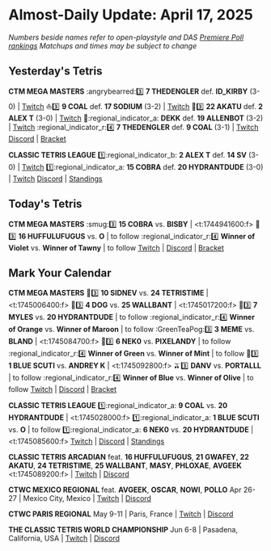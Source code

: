 # Almost-Daily Update: April 17, 2025
*Numbers beside names refer to open-playstyle and DAS [Premiere Poll rankings](https://premierepoll.wordpress.com/)*
*Matchups and times may be subject to change*

## Yesterday's Tetris
**CTM MEGA MASTERS**
:angrybearred::three:  **7 THEDENGLER** def. **ID_KIRBY** (3-0)  |  [Twitch](https://www.twitch.tv/videos/2434929287?t=00h31m10s)
:sailboat::three:  **9 COAL** def. **17 SODIUM** (3-2)  |  [Twitch](https://www.twitch.tv/videos/2434929287?t=01h11m30s)
:hotdog::three:  **22 AKATU** def. **2 ALEX T** (3-0)  |  [Twitch](https://www.twitch.tv/videos/2435296009?t=00h38m21s)
:pink_heart::regional_indicator_a:  **DEKK** def. **19 ALLENBOT** (3-2)  |  [Twitch](https://www.twitch.tv/videos/2435296009?t=01h20m47s)
:regional_indicator_r::four:  **7 THEDENGLER** def. **9 COAL** (3-1)  |  [Twitch](https://www.twitch.tv/videos/2435296009?t=02h23m47s)
[Discord](https://go.ctm.gg/discord)  |  [Bracket](https://go.ctm.gg/event/ctm-april-2025/masters-event/)

**CLASSIC TETRIS LEAGUE**
:one::regional_indicator_b:  **2 ALEX T** def. **14 SV** (3-0)  |  [Twitch](https://www.twitch.tv/videos/2434861808?t=00h07m41s)
:one::regional_indicator_a:  **15 COBRA** def. **20 HYDRANTDUDE** (3-0)  |  [Twitch](https://www.twitch.tv/videos/2434861808?t=00h53m13s)
[Discord](https://tinyurl.com/classictetrisleague)  |  [Standings](https://ctlscoreboard.herokuapp.com)

## Today's Tetris
**CTM MEGA MASTERS**
:smug::three:  **15 COBRA** vs. **BISBY**  |  <t:1744941600:f>
:purple_heart::three:  **16 HUFFULUFUGUS** vs. **O**  |  to follow
:regional_indicator_r::four:  **Winner of Violet** vs. **Winner of Tawny**  |  to follow
[Twitch](https://twitch.tv/monthlytetris)  |  [Discord](https://go.ctm.gg/discord)  |  [Bracket](https://go.ctm.gg/event/ctm-april-2025/masters-event/)

## Mark Your Calendar
**CTM MEGA MASTERS**
:hyacinth::three:  **10 SIDNEV** vs. **24 TETRISTIME**  |  <t:1745006400:f>
:tangerine::three:  **4 DOG** vs. **25 WALLBANT**  |  <t:1745017200:f>
:wine_glass::three:  **7 MYLES** vs. **20 HYDRANTDUDE**  |  to follow
:regional_indicator_r::four:  **Winner of Orange** vs. **Winner of Maroon**  |  to follow
:GreenTeaPog::three:  **3 MEME** vs. **BLAND**  |  <t:1745084700:f>
:candy::three:  **6 NEK0** vs. **PIXELANDY**  |  to follow
:regional_indicator_r::four:  **Winner of Green** vs. **Winner of Mint**  |  to follow
:blue_car::three:  **1 BLUE SCUTI** vs. **ANDREY K**  |  <t:1745092800:f>
:olive::three:  **DANV** vs. **PORTALLL**  |  to follow
:regional_indicator_r::four:  **Winner of Blue** vs. **Winner of Olive**  |  to follow
[Twitch](https://twitch.tv/monthlytetris)  |  [Discord](https://go.ctm.gg/discord)  |  [Bracket](https://go.ctm.gg/event/ctm-april-2025/masters-event/)

**CLASSIC TETRIS LEAGUE**
:one::regional_indicator_a:  **9 COAL** vs. **20 HYDRANTDUDE**  |  <t:1745028000:f>
:one::regional_indicator_a:  **1 BLUE SCUTI** vs. **O**  |  to follow
:one::regional_indicator_a:  **6 NEK0** vs. **20 HYDRANTDUDE**  |  <t:1745085600:f>
[Twitch](https://twitch.tv/classictetrisleague)  |  [Discord](https://tinyurl.com/classictetrisleague)  |  [Standings](https://ctlscoreboard.herokuapp.com)

**CLASSIC TETRIS ARCADIAN**
feat. **16 HUFFULUFUGUS**, **21 GWAFEY**, **22 AKATU**, **24 TETRISTIME**,
**25 WALLBANT**, **MASY**, **PHLOXAE**, **AVGEEK**
<t:1745089200:f>  |  [Twitch](https://twitch.tv/TetrisWars)  |  [Discord](https://discord.gg/wNFYzj4cdg)

**CTWC MEXICO REGIONAL**
feat. **AVGEEK**, **OSCAR**, **NOWI**, **POLLO**
Apr 26-27  |  Mexico City, Mexico  |  [Twitch](https://www.twitch.tv/classictetris)  |  [Discord](https://tinyurl.com/ctwcdiscord) 

**CTWC PARIS REGIONAL**
May 9-11  |  Paris, France  |  [Twitch](https://www.twitch.tv/classictetris)  |  [Discord](https://tinyurl.com/ctwcdiscord)

**THE CLASSIC TETRIS WORLD CHAMPIONSHIP**
Jun 6-8  |  Pasadena, California, USA  |  [Twitch](https://www.twitch.tv/classictetris)  |  [Discord](https://tinyurl.com/ctwcdiscord)